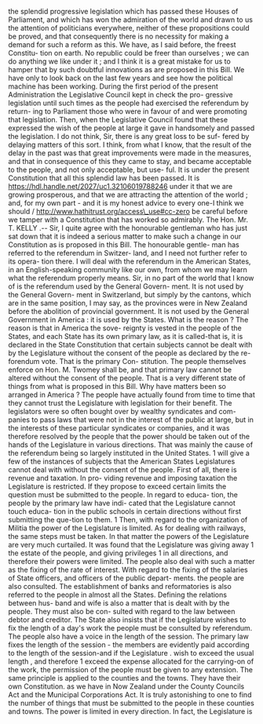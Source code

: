 the splendid progressive legislation which has passed these Houses of Parliament, and which has won the admiration of the world and drawn to us the attention of politicians everywhere, neither of these propositions could be proved, and that consequently there is no necessity for making a demand for such a reform as this. We have, as I said before, the freest Constitu- tion on earth. No republic could be freer than ourselves ; we can do anything we like under it ; and I think it is a great mistake for us to hamper that by such doubtful innovations as are proposed in this Bill. We have only to look back on the last few years and see how the political machine has been working. During the first period of the present Administration the Legislative Council kept in check the pro- gressive legislation until such times as the people had exercised the referendum by return- ing to Parliament those who were in favour of and were promoting that legislation. Then, when the Legislative Council found that these expressed the wish of the people at large it gave in handsomely and passed the legislation. I do not think, Sir, there is any great loss to be suf- fered by delaying matters of this sort. I think, from what I know, that the result of the delay in the past was that great improvements were made in the measures, and that in consequence of this they came to stay, and became acceptable to the people, and not only acceptable, but use- ful. It is under the present Constitution that all this splendid law has been passed. It is https://hdl.handle.net/2027/uc1.32106019788246 under it that we are growing prosperous, and that we are attracting the attention of the world ; and, for my own part - and it is my honest advice to every one-I think we should / http://www.hathitrust.org/access\_use#cc-zero be careful before we tamper with a Constitution that has worked so admirably. The Hon. Mr. T. KELLY .-- Sir, I quite agree with the honourable gentleman who has just sat down that it is indeed a serious matter to make such a change in our Constitution as is proposed in this Bill. The honourable gentle- man has referred to the referendum in Switzer- land, and I need not further refer to its opera- tion there. I will deal with the referendum in the American States, in an English-speaking community like our own, from whom we may learn what the referendum properly means. Sir, in no part of the world that I know of is the referendum used by the General Govern- ment. It is not used by the General Govern- ment in Switzerland, but simply by the cantons, which are in the same position, I may say, as the provinces were in New Zealand before the abolition of provincial government. It is not used by the General Government in America : it is used by the States. What is the reason ? The reason is that in America the sove- reignty is vested in the people of the States, and each State has its own primary law, as it is called-that is, it is declared in the State Constitution that certain subjects cannot be dealt with by the Legislature without the consent of the people as declared by the re- forendum vote. That is the primary Con- stitution. The people themselves enforce on Hon. M. Twomey shall be, and that primary law cannot be altered without the consent of the people. That is a very different state of things from what is proposed in this Bill. Why have matters been so arranged in America ? The people have actually found from time to time that they cannot trust the Legislature with legislation for their benefit. The legislators were so often bought over by wealthy syndicates and com- panies to pass laws that were not in the interest of the public at large, but in the interests of these particular syndicates or companies, and it was therefore resolved by the people that the power should be taken out of the hands of the Legislature in various directions. That was mainly the cause of the referendum being so largely instituted in the United States. 1 will give a few of the instances of subjects that the American States Legislatures cannot deal with without the consent of the people. First of all, there is revenue and taxation. In pro- viding revenue and imposing taxation the Legislature is restricted. If they propose to exceed certain limits the question must be submitted to the people. In regard to educa- tion, the people by the primary law have indi- cated that the Legislature cannot touch educa- tion in the public schools in certain directions without first submitting the que-tion to them. 1 Then, with regard to the organization of Militia the power of the Legislature is limited. As for dealing with railways, the same steps must be taken. In that matter the powers of the Legislature are very much curtailed. It was found that the Legislature was giving away 1 the estate of the people, and giving privileges 1 in all directions, and therefore their powers were limited. The people also deal with such a matter as the fixing of the rate of interest. With regard to the fixing of the salaries of State officers, and officers of the public depart- ments. the people are also consulted. The establishment of banks and reformatories is also referred to the people in almost all the States. Defining the relations between hus- band and wife is also a matter that is dealt with by the people. They must also be con- sulted with regard to the law between debtor and creditor. The State also insists that if the Legislature wishes to fix the length of a day's work the people must be consulted by referendum. The people also have a voice in the length of the session. The primary law fixes the length of the session - the members are evidently paid according to the length of the session-and if the Legislature . wish to exceed the usual length , and therefore 1 exceed the expense allocated for the carrying-on of the work, the permission of the people must be given to any extension. The same principle is applied to the counties and the towns. They have their own Constitution. as we have in Now Zealand under the County Councils Act and the Municipal Corporations Act. It is truly astonishing to one to find the number of things that must be submitted to the people in these counties and towns. The power is limited in every direction. In fact, the Legislature is 